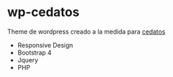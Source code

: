 # wp-cedatos

Theme de wordpress creado a la medida para [cedatos](https://cedatos.com.ec)

* Responsive Design
* Bootstrap 4
* Jquery
* PHP 
